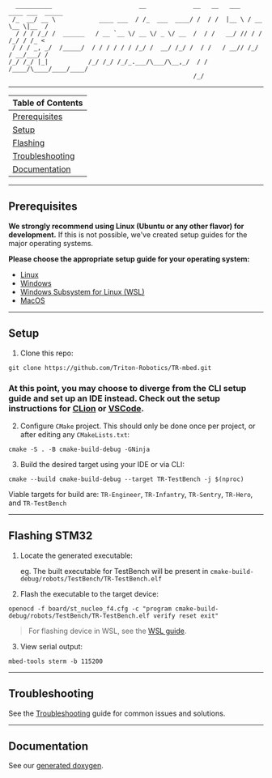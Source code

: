 ```
  __________                        __             __   __   ___   ____ ___  _____
 /_  __/ __ \            ____ ___  / /_  ___  ____/ /  / /  |__ \ / __ \__ \|__  /
  / / / /_/ /  ______   / __ `__ \/ __ \/ _ \/ __  /  / /   __/ // / / /_/ / /_ < 
 / / / _, _/  /_____/  / / / / / / /_/ /  __/ /_/ /  / /   / __// /_/ / __/___/ / 
/_/ /_/ |_|           /_/ /_/ /_/_.___/\___/\__,_/  / /   /____/\____/____/____/  
                                                   /_/                            
```

---

| Table of Contents                   |
|-------------------------------------|
| [Prerequisites](#prerequisites)     |
| [Setup](#setup)                     |
| [Flashing](#flashing-stm32)         |
| [Troubleshooting](#troubleshooting) |
| [Documentation](#documentation)     |

---

## Prerequisites

**We strongly recommend using Linux (Ubuntu or any other flavor) for development.** If this is not possible,
we've created setup guides for the major operating systems.

**Please choose the appropriate setup guide for your operating system:**
- [Linux](.md/os/linux.md)
- [Windows](.md/os/windows.md)
- [Windows Subsystem for Linux (WSL)](.md/os/wsl.md)
- [MacOS](.md/os/macos.md)

---

## Setup
1. Clone this repo:

```shell
git clone https://github.com/Triton-Robotics/TR-mbed.git
```

### At this point, you may choose to diverge from the CLI setup guide and set up an IDE instead. Check out the setup instructions for [CLion](.md/ide/clion.md) or [VSCode](.md/ide/vscode.md).

2. Configure `CMake` project. This should only be done once per project, or after editing
   any `CMakeLists.txt`:

```shell
cmake -S . -B cmake-build-debug -GNinja
```

3. Build the desired target using your IDE or via CLI:

```shell
cmake --build cmake-build-debug --target TR-TestBench -j $(nproc)
```

Viable targets for build are: `TR-Engineer`, `TR-Infantry`, `TR-Sentry`, `TR-Hero`, and `TR-TestBench`

---

## Flashing STM32

1. Locate the generated executable:

   eg. The built executable for TestBench will be present in `cmake-build-debug/robots/TestBench/TR-TestBench.elf`


2. Flash the executable to the target device:

```shell
openocd -f board/st_nucleo_f4.cfg -c "program cmake-build-debug/robots/TestBench/TR-TestBench.elf verify reset exit"
```

> For flashing device in WSL, see the [WSL guide](.md/os/wsl.md#flashing-stm32).

3. View serial output:

```shell
mbed-tools sterm -b 115200
```

---

## Troubleshooting

See the [Troubleshooting](.md/TROUBLESHOOTING.md) guide for common issues and solutions.

--- 

## Documentation

See our [generated doxygen](https://triton-robotics.github.io/TR-mbed/).